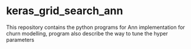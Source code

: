 # keras_grid_search_ann
This repository contains the python programs for Ann implementation for churn modelling, program also describe the way to tune the hyper parameters
